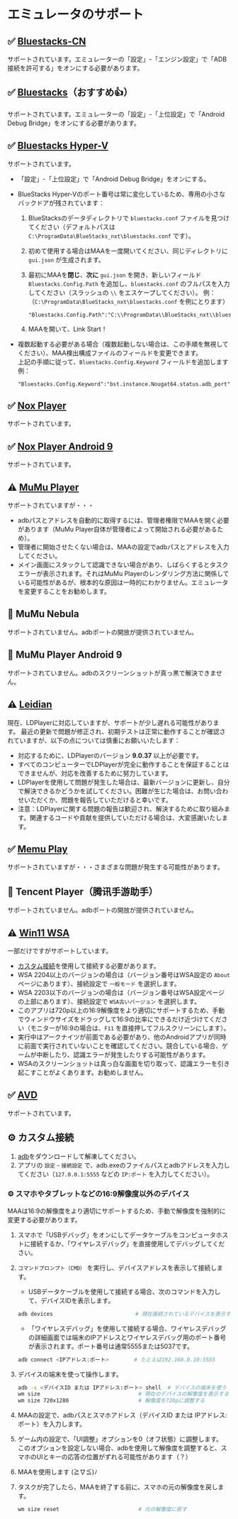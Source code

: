 # エミュレータのサポート

## ✅ [Bluestacks-CN](https://www.bluestacks.cn/)

サポートされています。エミュレーターの「設定」-「エンジン設定」で「ADB接続を許可する」をオンにする必要があります。

## ✅ [Bluestacks](https://www.bluestacks.com/ja/index.html)（おすすめ👍）

サポートされています。エミュレーターの「設定」-「上位設定」で「Android Debug Bridge」をオンにする必要があります。

## ✅ [Bluestacks Hyper-V](https://support.bluestacks.com/hc/ja/articles/4412148150157-BlueStacks-5-Windows%E3%81%A7Hyper-V%E3%82%92%E6%9C%89%E5%8A%B9%E3%81%AB%E3%81%99%E3%82%8B%E6%96%B9%E6%B3%95)

サポートされています。

- 「設定」-「上位設定」で「Android Debug Bridge」をオンにする。
- BlueStacks Hyper-Vのポート番号は常に変化しているため、専用の小さなバックドアが残されています：

    1. BlueStacksのデータディレクトリで `bluestacks.conf` ファイルを見つけてください（デフォルトパスは `C:\ProgramData\BlueStacks_nxt\bluestacks.conf` です）。
    2. 初めて使用する場合はMAAを一度開いてください、同じディレクトリに `gui.json` が生成されます。
    3. 最初にMAAを**閉じ**、**次に** `gui.json` を開き、新しいフィールド `Bluestacks.Config.Path` を追加し、`bluestacks.conf` のフルパスを入力してください（スラッシュの `\\` をエスケープしてください）。
    例：（`C:\ProgramData\BlueStacks_nxt\bluestacks.conf` を例にとります）

        ```jsonc
        "Bluestacks.Config.Path":"C:\\ProgramData\\BlueStacks_nxt\\bluestacks.conf",
        ```

    4. MAAを開いて、Link Start！

- 複数起動する必要がある場合（複数起動しない場合は、この手順を無視してください）、MAA検出構成ファイルのフィールドを変更できます。<br>
    上記の手順に従って、`Bluestacks.Config.Keyword` フィールドを追加します<br>
    例：

    ```jsonc
    "Bluestacks.Config.Keyword":"bst.instance.Nougat64.status.adb_port",
    ```

## ✅ [Nox Player](https://jp.bignox.com/)

サポートされています。

## ✅ [Nox Player Android 9](https://jp.bignox.com/)

サポートされています。

## ⚠️ [MuMu Player](https://www.mumuglobal.com/jp/)

サポートされていますが・・・

- adbパスとアドレスを自動的に取得するには、管理者権限でMAAを開く必要があります（MuMu Player自体が管理者によって開始される必要があるため）。
- 管理者に開始させたくない場合は、MAAの設定でadbパスとアドレスを入力してください。
- メイン画面にスタックして認識できない場合があり、しばらくするとタスクエラーが表示されます。それはMuMu Playerのレンダリング方法に関係している可能性があるが、根本的な原因は一時的にわかりません。エミュレータを変更することをお勧めします。

## 🚫 MuMu Nebula<br>

サポートされていません。adbポートの開放が提供されていません。

## 🚫 MuMu Player Android 9

サポートされていません。adbのスクリーンショットが真っ黒で解決できません。

## ⚠️ [Leidian](https://www.ldmnq.com/)

現在、LDPlayerに対応していますが、サポートが少し遅れる可能性があります。
最近の更新で問題が修正され、初期テストは正常に動作することが確認されていますが、以下の点については慎重にお願いいたします：

- 対応するために、LDPlayerのバージョン **9.0.37** 以上が必要です。
- すべてのコンピューターでLDPlayerが完全に動作することを保証することはできませんが、対応を改善するために努力しています。
- LDPlayerを使用して問題が発生した場合は、最新バージョンに更新し、自分で解決できるかどうかを試してください。困難が生じた場合は、お問い合わせいただくか、問題を報告していただけると幸いです。
- 注意：LDPlayerに関する問題の報告は歓迎され、解決するために取り組みます。関連するコードや貢献を提供していただける場合は、大変感謝いたします。

## ✅ [Memu Play](https://www.memuplay.com/jp/)

サポートされていますが・・・さまざまな問題が発生する可能性があります。

## 🚫 Tencent Player（腾讯手游助手）

サポートされていません。adbポートの開放が提供されていません。

## ⚠️ [Win11 WSA](https://docs.microsoft.com/ja-jp/windows/android/wsa/)

一部だけですがサポートしています。

- [カスタム接続](#%EF%B8%8F-カスタム接続)を使用して接続する必要があります。
- WSA 2204以上のバージョンの場合は（バージョン番号はWSA設定の `About` ページにあります）、接続設定で `一般モード` を選択します。
- WSA 2203以下のバージョンの場合は（バージョン番号はWSA設定ページの上部にあります）、接続設定で `WSA古いバージョン` を選択します。
- このアプリは720p以上の16:9解像度をより適切にサポートするため、手動でウィンドウサイズをドラッグして16:9の比率にできるだけ近づけてください（モニターが16:9の場合は、`F11` を直接押してフルスクリーンにします）。
- 実行中はアークナイツが前面である必要があり、他のAndroidアプリが同時に前面で実行されていないことを確認してください。競合している場合、ゲームが中断したり、認識エラーが発生したりする可能性があります。
- WSAのスクリーンショットは真っ白な画面を切り取って、認識エラーを引き起こすことがよくあります。お勧めしません。

## ✅ [AVD](https://developer.android.com/studio/run/managing-avds)

サポートされています。

## ⚙️ カスタム接続

1. [adb](https://dl.google.com/android/repository/platform-tools-latest-windows.zip)をダウンロードして解凍してください。
2. アプリの `設定` - `接続設定` で、adb.exeのファイルパスとadbアドレスを入力してください（`127.0.0.1:5555` などの `IP:ポート` を入力してください）。

### ⚙️ スマホやタブレットなどの16:9解像度以外のデバイス

MAAは16:9の解像度をより適切にサポートするため、手動で解像度を強制的に変更する必要があります。

1. スマホで「USBデバッグ」をオンにしてデータケーブルをコンピュータホストに接続するか、「ワイヤレスデバッグ」を直接使用してデバッグしてください。
2. `コマンドプロンプト（CMD）` を実行し、デバイスアドレスを表示して接続します。

    - USBデータケーブルを使用して接続する場合、次のコマンドを入力して、デバイスIDを表示します。

    ```bash
    adb devices                          # 現在接続されているデバイスを表示する。最初の列はデバイスIDです。
    ```

    - 「ワイヤレスデバッグ」を使用して接続する場合、ワイヤレスデバッグの詳細画面では端末のIPアドレスとワイヤレスデバッグ用のポート番号が表示されます。ポート番号は通常5555または5037です。

    ```bash
    adb connect <IPアドレス:ポート>        # たとえば192.168.0.10:5555
    ```

3. デバイスの端末を使って操作します。

   ```bash
   adb -s <デバイスID または IPアドレス:ポート> shell  # デバイスの端末を使う
   wm size                               # 現在のデバイスの解像度を表示する
   wm size 720x1280                      # 解像度を720pに調整する
   ```

4. MAAの設定で、adbパスとスマホアドレス（デバイスID または IPアドレス:ポート）を入力します。
5. ゲーム内の設定で、「UI調整」オプションを0（オフ状態）に調整します。<br>
    このオプションを設定しない場合、adbを使用して解像度を調整すると、スマホのUIとキーの応答の位置がずれる可能性があります（？）
6. MAAを使用します (≧∇≦)ﾉ
7. タスクが完了したら、MAAを終了する前に、スマホの元の解像度を戻します。

   ```bash
   wm size reset                         # 元の解像度に戻す
   ```
